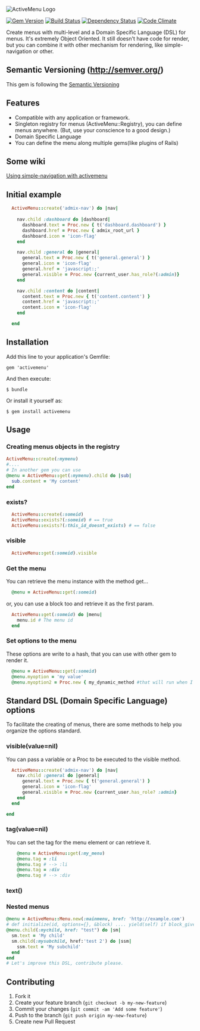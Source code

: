 ![ActiveMenu Logo](https://raw.github.com/sadjow/activemenu/master/activemenu_logo.png)

[![Gem Version](https://fury-badge.herokuapp.com/rb/activemenu.png)](http://badge.fury.io/rb/activemenu)
[![Build Status](https://travis-ci.org/sadjow/activemenu.png)](https://travis-ci.org/sadjow/activemenu)
[![Dependency Status](https://gemnasium.com/sadjow/activemenu.png)](https://gemnasium.com/sadjow/activemenu)
[![Code Climate](https://codeclimate.com/github/sadjow/activemenu.png)](https://codeclimate.com/github/sadjow/activemenu)

Create menus with multi-level and a Domain Specific Language (DSL) for menus.
It's extremely Object Oriented. It still doesn't have code for render, but you can combine it with
other mechanism for rendering, like simple-navigation or other.

## Semantic Versioning (http://semver.org/)
This gem is following the [Semantic Versioning](http://semver.org/)

## Features
  * Compatible with any application or framework.
  * Singleton registry for menus (ActiveMenu::Registry), you can define menus anywhere. (But, use your conscience to a good design.)
  * Domain Specific Language
  * You can define the menu along multiple gems(like plugins of Rails)

## Some wiki
[Using simple-navigation with activemenu](https://github.com/sadjow/activemenu/wiki/Using-simple-navigation-for-render-the-activemenu)

## Initial example
```ruby
  ActiveMenu::create('admix-nav') do |nav|        
          
    nav.child :dashboard do |dashboard|
      dashboard.text = Proc.new { t('dashboard.dashboard') }
      dashboard.href = Proc.new { admix_root_url }
      dashboard.icon = 'icon-flag'
    end

    nav.child :general do |general|
      general.text = Proc.new { t('general.general') }
      general.icon = 'icon-flag'
      general.href = 'javascript:;'
      general.visible = Proc.new {current_user.has_role?(:admin)}
    end

    nav.child :content do |content|
      content.text = Proc.new { t('content.content') }
      content.href = 'javascript:;'
      content.icon = 'icon-flag'
    end

  end
```

## Installation

Add this line to your application's Gemfile:

    gem 'activemenu'

And then execute:

    $ bundle

Or install it yourself as:

    $ gem install activemenu

## Usage

### Creating menus objects in the registry

```ruby
ActiveMenu::create(:mymenu)
#....
# In another gem you can use 
@menu = ActiveMenu::get(:mymenu).child do |sub|
  sub.content = 'My content'
end
```
### exists?
```ruby
  ActiveMenu::create(:someid)
  ActiveMenu::exists?(:someid) # == true
  ActiveMenu::exists?(:this_id_doesnt_exists) # == false
``` 

### visible
```ruby
  ActiveMenu::get(:someid).visible
```

### Get the menu
You can retrieve the menu instance with the method get...
```ruby
  @menu = ActiveMenu::get(:someid)
```

or, you can use a block too and retrieve it as the first param.

```ruby
  ActiveMenu::get(:someid) do |menu|
    menu.id # The menu id
  end
```

### Set options to the menu
These options are write to a hash, that you can use with other gem to render it.
```ruby
  @menu = ActiveMenu::get(:someid)
  @menu.myoption = 'my value'
  @menu.myoption2 = Proc.new { my_dynamic_method #that will run when I use this option }
```

## Standard DSL (Domain Specific Language) options

To facilitate the creating of menus, there are some methods to help you organize the options standard.

### visible(value=nil)
You can pass a variable or a Proc to be executed to the visible method.
```ruby
  ActiveMenu::create('admix-nav') do |nav|        
    nav.child :general do |general|
      general.text = Proc.new { t('general.general') }
      general.icon = 'icon-flag'
      general.visible = Proc.new {current_user.has_role? :admin}
    end
  end

end
```

### tag(value=nil)
You can set the tag for the menu element or can retrieve it.
```ruby
    @menu = ActiveMenu::get(:my_menu)
    @menu.tag = :li
    @menu.tag # --> :li
    @menu.tag = :div
    @menu.tag # --> :div
```

### text()

### Nested menus
```ruby
@menu = ActiveMenu::Menu.new(:mainmenu, href: 'http://example.com') 
# def initialize(id, options={}, &block) .... yield(self) if block_given?
@menu.child(:mychild, href: "test") do |sm|
  sm.text = 'My child'
  sm.child(:mysubchild, href:'test 2') do |ssm|
    ssm.text = 'My subchild'
  end
end
# Let's improve this DSL, contribute please.
```


## Contributing

1. Fork it
2. Create your feature branch (`git checkout -b my-new-feature`)
3. Commit your changes (`git commit -am 'Add some feature'`)
4. Push to the branch (`git push origin my-new-feature`)
5. Create new Pull Request
